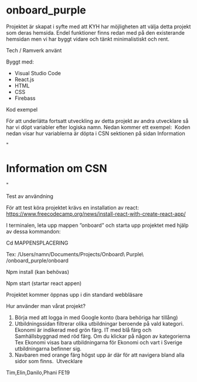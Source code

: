 # onboard_purple

Projektet är skapat i syfte med att KYH har möjligheten att välja detta projekt som deras hemsida. Endel funktioner finns redan med på den existerande hemsidan men vi har byggt vidare och tänkt minimalistiskt och rent.

Tech / Ramverk använt

Byggt med:

* Visual Studio Code
* React.js
* HTML
* CSS
* Firebass

Kod exempel

För att underlätta fortsatt utveckling av detta projekt av andra utvecklare så har vi döpt variabler efter logiska namn. Nedan kommer ett exempel:  Koden nedan visar hur variablerna är döpta i CSN sektionen på sidan Information

  <div className="CSN">
  "<h1 className="CSN_header">Information om CSN</h1>"
  <p className="CSN_paragraph">

Test av användning

För att test köra projektet krävs en installation av react:
https://www.freecodecamp.org/news/install-react-with-create-react-app/

I terminalen, leta upp mappen ”onboard” och starta upp projektet med hjälp av dessa kommandon:

Cd MAPPENSPLACERING

Tex: /Users/namn/Documents/Projects/Onboard\ Purple\ /onboard_purple/onboard 

Npm install (kan behövas)

Npm start (startar react appen)

Projektet kommer öppnas upp i din standard webbläsare

Hur använder man vårat projekt?

1. Börja med att logga in med Google konto (bara behöriga har tillång)
2. Utbildningssidan filtrerar olika utbildningar beroende på vald kategori. Ekonomi är indikerad med grön färg. IT med blå färg och Samhällsbyggnad med röd färg. Om du klickar på någon av kategorierna Tex Ekonomi visas bara utbildningarna för Ekonomi och vart i Sverige utbildningarna befinner sig. 
3. Navbaren med orange färg högst upp är där för att navigera bland alla sidor som finns. 
Utvecklare

Tim,Elin,Danilo,Phani
FE19









